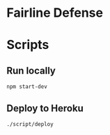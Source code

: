 # Fairline Defense

# Scripts

## Run locally

```
npm start-dev
```

## Deploy to Heroku

```
./script/deploy
```

